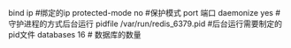 bind ip #绑定的ip
protected-mode no #保护模式
port 端口
daemonize yes #守护进程的方式后台运行
pidfile /var/run/redis_6379.pid #后台运行需要制定的pid文件
databases 16 # 数据库的数量 